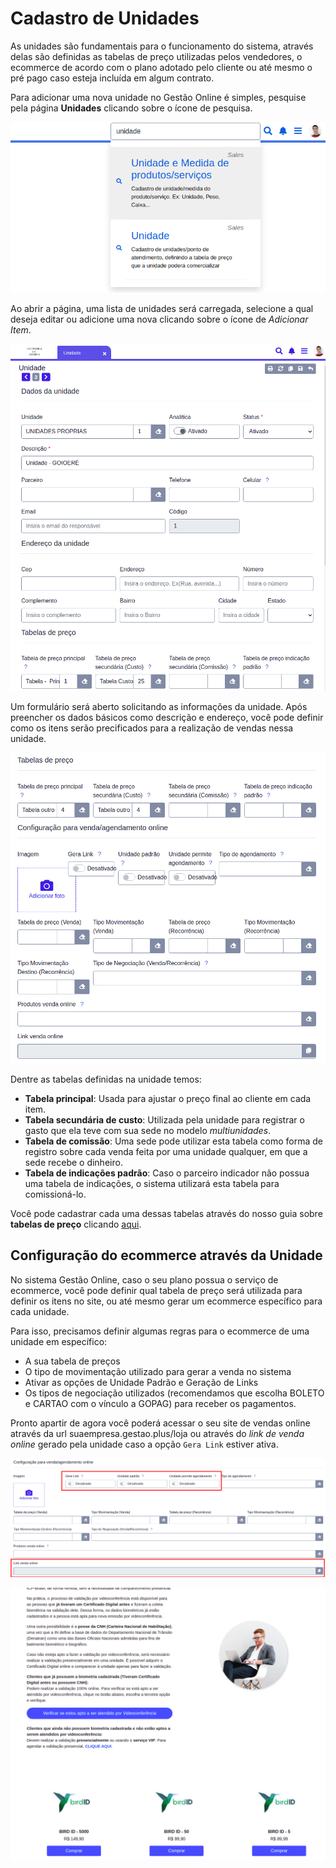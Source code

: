 # Cadastro de Unidades

As unidades são fundamentais para o funcionamento do sistema, através delas são definidas as tabelas de preço utilizadas pelos vendedores, o ecommerce de acordo com o plano adotado pelo cliente ou até mesmo o pré pago caso esteja incluída em algum contrato.

Para adicionar uma nova unidade no Gestão Online é simples, pesquise pela página **Unidades** clicando sobre o ícone de pesquisa.

![](/ERP/assets/manuais_de_uso/unidades/1_unidade.png)

Ao abrir a página, uma lista de unidades será carregada, selecione a qual deseja editar ou adicione uma nova clicando sobre o ícone de *Adicionar Item*.

![](/ERP/assets/manuais_de_uso/unidades/2_unidade.png)

Um formulário será aberto solicitando as informações da unidade. Após preencher os dados básicos como descrição e endereço, você pode definir como os itens serão precificados para a realização de vendas nessa unidade.

![](/ERP/assets/manuais_de_uso/unidades/3_unidade.png)

Dentre as tabelas definidas na unidade temos:

- **Tabela principal**: Usada para ajustar o preço final ao cliente em cada item.
- **Tabela secundária de custo**: Utilizada pela unidade para registrar o gasto que ela teve com sua sede no modelo *multiunidades*.
- **Tabela de comissão**: Uma sede pode utilizar esta tabela como forma de registro sobre cada venda feita por uma unidade qualquer, em que a sede recebe o dinheiro.
- **Tabela de indicações padrão**: Caso o parceiro indicador não possua uma tabela de indicações, o sistema utilizará esta tabela para comissioná-lo.

Você pode cadastrar cada uma dessas tabelas através do nosso guia sobre **tabelas de preço** clicando <a href="">aqui</a>.

## Configuração do ecommerce através da Unidade

No sistema Gestão Online, caso o seu plano possua o serviço de ecommerce, você pode definir qual tabela de preço será utilizada para definir os itens no site, ou até mesmo gerar um ecommerce específico para cada unidade.

Para isso, precisamos definir algumas regras para o ecommerce de uma unidade em específico:

- A sua tabela de preços
- O tipo de movimentação utilizado para gerar a venda no sistema
- Ativar as opções de Unidade Padrão e Geração de Links
- Os tipos de negociação utilizados (recomendamos que escolha BOLETO e CARTAO com o vínculo a GOPAG) para receber os pagamentos.

Pronto apartir de agora você poderá acessar o seu site de vendas online através da url suaempresa.gestao.plus/loja ou através do *link de venda online* gerado pela unidade caso a opção `Gera Link` estiver ativa.

![](/ERP/assets/manuais_de_uso/unidades/4_unidade.png)

![Exemplo de Ecommerce Online](/ERP/assets/manuais_de_uso/unidades/5_unidade.png)
